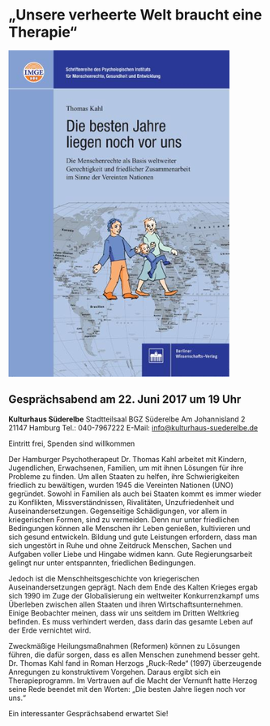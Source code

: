 # „Unsere verheerte Welt braucht eine Therapie“

![](resources/_wsb_436x643_Titelbild+die-besten-jahre-liegen-noch-vor-uns.jpg)

## Gesprächsabend am 22. Juni 2017 um 19 Uhr

**Kulturhaus Süderelbe** 
Stadtteilsaal BGZ Süderelbe 
Am Johannisland 2 
21147 Hamburg 
Tel.: 040-7967222 
E-Mail: <info@kulturhaus-suederelbe.de> 

Eintritt frei, Spenden sind willkommen

Der Hamburger Psychotherapeut Dr. Thomas Kahl arbeitet mit Kindern,
Jugendlichen, Erwachsenen, Familien, um mit ihnen Lösungen für ihre
Probleme zu finden. Um allen Staaten zu helfen, ihre Schwierigkeiten
friedlich zu bewältigen, wurden 1945 die Vereinten Nationen (UNO)
gegründet. Sowohl in Familien als auch bei Staaten kommt es immer wieder
zu Konflikten, Missverständnissen, Rivalitäten, Unzufriedenheit und
Auseinandersetzungen. Gegenseitige Schädigungen, vor allem in
kriegerischen Formen, sind zu vermeiden. Denn nur unter friedlichen
Bedingungen können alle Menschen ihr Leben genießen, kultivieren und
sich gesund entwickeln. Bildung und gute Leistungen erfordern, dass man
sich ungestört in Ruhe und ohne Zeitdruck Menschen, Sachen und Aufgaben
voller Liebe und Hingabe widmen kann. Gute Regierungsarbeit gelingt nur
unter entspannten, friedlichen Bedingungen.

Jedoch ist die Menschheitsgeschichte von kriegerischen
Auseinandersetzungen geprägt. Nach dem Ende des Kalten Krieges ergab
sich 1990 im Zuge der Globalisierung ein weltweiter Konkurrenzkampf ums
Überleben zwischen allen Staaten und ihren Wirtschaftsunternehmen.
Einige Beobachter meinen, dass wir uns seitdem im Dritten Weltkrieg
befinden. Es muss verhindert werden, dass darin das gesamte Leben auf
der Erde vernichtet wird.

Zweckmäßige Heilungsmaßnahmen (Reformen) können zu Lösungen führen, die
dafür sorgen, dass es allen Menschen zunehmend besser geht. Dr. Thomas
Kahl fand in Roman Herzogs „Ruck-Rede“ (1997) überzeugende Anregungen zu
konstruktivem Vorgehen. Daraus ergibt sich ein Therapieprogramm. Im
Vertrauen auf die Macht der Vernunft hatte Herzog seine Rede beendet mit
den Worten: „Die besten Jahre liegen noch vor uns.“

Ein interessanter Gesprächsabend erwartet Sie!
